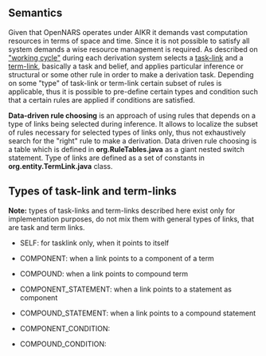## Semantics

Given that OpenNARS operates under AIKR it demands vast computation resources in terms of space and time. Since it is not possible to satisfy all system demands a wise resource management is required. As described on ["working cycle"](https://github.com/opennars/opennars/wiki/Working-Cycle-and-Tasks-Management-in-OpenNARS) during each derivation system selects a [task-link](https://github.com/opennars/opennars/wiki/Types-of-Links:-task-and-term-links) and a [term-link](https://github.com/opennars/opennars/wiki/Types-of-Links:-task-and-term-links), basically a task and belief, and applies particular inference or structural or some other rule  in order to make a derivation task. Depending on some "type" of task-link or term-link certain subset of rules is applicable, thus it is possible to pre-define certain types and condition such that a certain rules are applied if conditions are satisfied.     

**Data-driven rule choosing** is an approach of using rules that depends on a type of links being selected during inference. It allows to localize the subset of rules necessary for selected types of links only, thus not exhaustively search for the "right" rule to make a derivation. Data driven rule choosing is a table which is defined in **org.RuleTables.java** as a giant nested switch statement. Type of links are defined as a set of constants in **org.entity.TermLink.java** class.

## Types of task-link and term-links
**Note:** types of task-links and term-links described here exist only for implementation purposes, do not mix them with general types of links, that are task and term links. 
- SELF: for tasklink only, when it points to itself 
    
- COMPONENT: when a link points to a component of a term

- COMPOUND: when a link points to compound term
    
- COMPONENT_STATEMENT: when a link points to a statement as component
    
- COMPOUND_STATEMENT: when a link points to a compound statement
    
- COMPONENT_CONDITION:
    
- COMPOUND_CONDITION:

